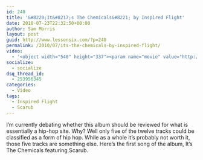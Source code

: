 ```yaml
---
id: 240
title: '&#8220;It&#8217;s The Chemicals&#8221; by Inspired Flight'
date: 2010-07-23T22:32:50+00:00
author: Sam Morris
layout: post
guid: http://www.lessonsix.com/?p=240
permalink: /2010/07/its-the-chemicals-by-inspired-flight/
video:
  - '<object width="540" height="337"><param name="movie" value="http://www.youtube.com/v/OvaW84vNc2E?fs=1&hl=en_GB"></param><param name="allowFullScreen" value="true"></param><param name="allowscriptaccess" value="always"></param><embed src="http://www.youtube.com/v/OvaW84vNc2E?fs=1&hl=en_GB" type="application/x-shockwave-flash" width="540" height="337" allowscriptaccess="always" allowfullscreen="true"></embed></object>'
socialize:
  - socialize
dsq_thread_id:
  - 253956345
categories:
  - Video
tags:
  - Inspired Flight
  - Scarub
---
```

I&#8217;m currently debating whether this album should be reviewed for what is essentially a hip-hop site. Why? Well only five of the twelve tracks could be classified as a form of hip hop. While as a whole it&#8217;s probably not worth it, those five tracks are something else. Here&#8217;s the first song of the album, It&#8217;s The Chemicals featuring Scarub.